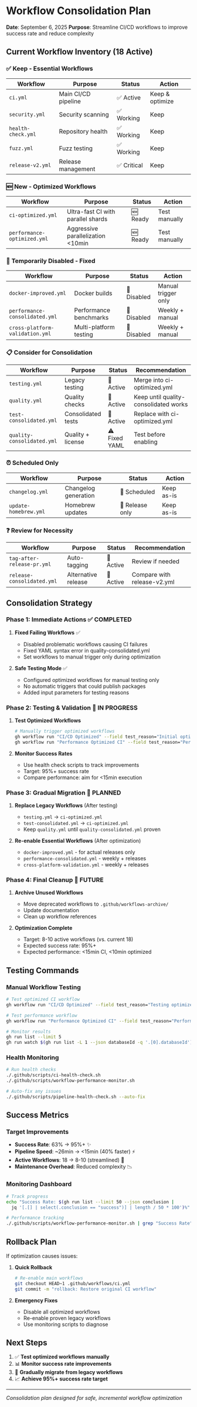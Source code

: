 # Workflow Consolidation Plan

**Date**: September 6, 2025
**Purpose**: Streamline CI/CD workflows to improve success rate and reduce complexity

## Current Workflow Inventory (18 Active)

### ✅ **Keep - Essential Workflows**

| Workflow | Purpose | Status | Action |
|----------|---------|---------|---------|
| `ci.yml` | Main CI/CD pipeline | ✅ Active | Keep & optimize |
| `security.yml` | Security scanning | ✅ Working | Keep |
| `health-check.yml` | Repository health | ✅ Working | Keep |
| `fuzz.yml` | Fuzz testing | ✅ Working | Keep |
| `release-v2.yml` | Release management | ✅ Critical | Keep |

### 🆕 **New - Optimized Workflows**

| Workflow | Purpose | Status | Action |
|----------|---------|---------|---------|
| `ci-optimized.yml` | Ultra-fast CI with parallel shards | 🆕 Ready | Test manually |
| `performance-optimized.yml` | Aggressive parallelization <10min | 🆕 Ready | Test manually |

### 🔧 **Temporarily Disabled - Fixed**

| Workflow | Purpose | Status | Action |
|----------|---------|---------|---------|
| `docker-improved.yml` | Docker builds | 🔧 Disabled | Manual trigger only |
| `performance-consolidated.yml` | Performance benchmarks | 🔧 Disabled | Weekly + manual |
| `cross-platform-validation.yml` | Multi-platform testing | 🔧 Disabled | Weekly + manual |

### 📋 **Consider for Consolidation**

| Workflow | Purpose | Status | Recommendation |
|----------|---------|---------|----------------|
| `testing.yml` | Legacy testing | 🔄 Active | Merge into ci-optimized.yml |
| `quality.yml` | Quality checks | 🔄 Active | Keep until quality-consolidated works |
| `test-consolidated.yml` | Consolidated tests | 🔄 Active | Replace with ci-optimized.yml |
| `quality-consolidated.yml` | Quality + license | ⚠️ Fixed YAML | Test before enabling |

### ⏰ **Scheduled Only**

| Workflow | Purpose | Status | Action |
|----------|---------|---------|---------|
| `changelog.yml` | Changelog generation | 📅 Scheduled | Keep as-is |
| `update-homebrew.yml` | Homebrew updates | 📅 Release only | Keep as-is |

### ❓ **Review for Necessity**

| Workflow | Purpose | Status | Recommendation |
|----------|---------|---------|----------------|
| `tag-after-release-pr.yml` | Auto-tagging | 🔄 Active | Review if needed |
| `release-consolidated.yml` | Alternative release | 🔄 Active | Compare with release-v2.yml |

## Consolidation Strategy

### Phase 1: Immediate Actions ✅ **COMPLETED**

1. **Fixed Failing Workflows** ✅
   - Disabled problematic workflows causing CI failures
   - Fixed YAML syntax error in quality-consolidated.yml
   - Set workflows to manual trigger only during optimization

2. **Safe Testing Mode** ✅
   - Configured optimized workflows for manual testing only
   - No automatic triggers that could publish packages
   - Added input parameters for testing reasons

### Phase 2: Testing & Validation 🔄 **IN PROGRESS**

1. **Test Optimized Workflows**
   ```bash
   # Manually trigger optimized workflows
   gh workflow run "CI/CD Optimized" --field test_reason="Initial optimization test"
   gh workflow run "Performance Optimized CI" --field test_reason="Performance validation"
   ```

2. **Monitor Success Rates**
   - Use health check scripts to track improvements
   - Target: 95%+ success rate
   - Compare performance: aim for <15min execution

### Phase 3: Gradual Migration 📅 **PLANNED**

1. **Replace Legacy Workflows** (After testing)
   - `testing.yml` → `ci-optimized.yml`
   - `test-consolidated.yml` → `ci-optimized.yml`
   - Keep `quality.yml` until `quality-consolidated.yml` proven

2. **Re-enable Essential Workflows** (After optimization)
   - `docker-improved.yml` - for actual releases only
   - `performance-consolidated.yml` - weekly + releases
   - `cross-platform-validation.yml` - weekly + releases

### Phase 4: Final Cleanup 🎯 **FUTURE**

1. **Archive Unused Workflows**
   - Move deprecated workflows to `.github/workflows-archive/`
   - Update documentation
   - Clean up workflow references

2. **Optimization Complete**
   - Target: 8-10 active workflows (vs. current 18)
   - Expected success rate: 95%+
   - Expected performance: <15min CI, <10min optimized

## Testing Commands

### Manual Workflow Testing
```bash
# Test optimized CI workflow
gh workflow run "CI/CD Optimized" --field test_reason="Testing optimized pipeline"

# Test performance workflow
gh workflow run "Performance Optimized CI" --field test_reason="Performance validation"

# Monitor results
gh run list --limit 5
gh run watch $(gh run list -L 1 --json databaseId -q '.[0].databaseId')
```

### Health Monitoring
```bash
# Run health checks
./.github/scripts/ci-health-check.sh
./.github/scripts/workflow-performance-monitor.sh

# Auto-fix any issues
./.github/scripts/pipeline-health-check.sh --auto-fix
```

## Success Metrics

### Target Improvements
- **Success Rate**: 63% → 95%+ ✨
- **Pipeline Speed**: ~26min → <15min (40% faster) ⚡
- **Active Workflows**: 18 → 8-10 (streamlined) 🎯
- **Maintenance Overhead**: Reduced complexity 📉

### Monitoring Dashboard
```bash
# Track progress
echo "Success Rate: $(gh run list --limit 50 --json conclusion |
  jq '[.[] | select(.conclusion == "success")] | length / 50 * 100')%"

# Performance tracking
./.github/scripts/workflow-performance-monitor.sh | grep "Success Rate"
```

## Rollback Plan

If optimization causes issues:

1. **Quick Rollback**
   ```bash
   # Re-enable main workflows
   git checkout HEAD~1 .github/workflows/ci.yml
   git commit -m "rollback: Restore original CI workflow"
   ```

2. **Emergency Fixes**
   - Disable all optimized workflows
   - Re-enable proven legacy workflows
   - Use monitoring scripts to diagnose

## Next Steps

1. ✅ **Test optimized workflows manually**
2. 📊 **Monitor success rate improvements**
3. 🔄 **Gradually migrate from legacy workflows**
4. 📈 **Achieve 95%+ success rate target**

---

*Consolidation plan designed for safe, incremental workflow optimization*
